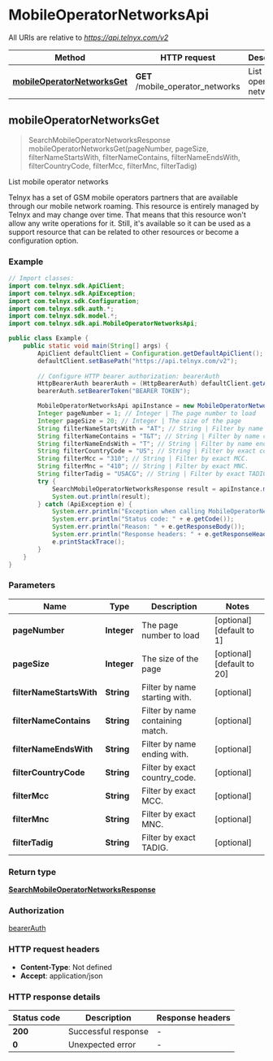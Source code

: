 # MobileOperatorNetworksApi

All URIs are relative to *https://api.telnyx.com/v2*

Method | HTTP request | Description
------------- | ------------- | -------------
[**mobileOperatorNetworksGet**](MobileOperatorNetworksApi.md#mobileOperatorNetworksGet) | **GET** /mobile_operator_networks | List mobile operator networks



## mobileOperatorNetworksGet

> SearchMobileOperatorNetworksResponse mobileOperatorNetworksGet(pageNumber, pageSize, filterNameStartsWith, filterNameContains, filterNameEndsWith, filterCountryCode, filterMcc, filterMnc, filterTadig)

List mobile operator networks

Telnyx has a set of GSM mobile operators partners that are available through our mobile network roaming. This resource is entirely managed by Telnyx and may change over time. That means that this resource won't allow any write operations for it. Still, it's available so it can be used as a support resource that can be related to other resources or become a configuration option.

### Example

```java
// Import classes:
import com.telnyx.sdk.ApiClient;
import com.telnyx.sdk.ApiException;
import com.telnyx.sdk.Configuration;
import com.telnyx.sdk.auth.*;
import com.telnyx.sdk.model.*;
import com.telnyx.sdk.api.MobileOperatorNetworksApi;

public class Example {
    public static void main(String[] args) {
        ApiClient defaultClient = Configuration.getDefaultApiClient();
        defaultClient.setBasePath("https://api.telnyx.com/v2");
        
        // Configure HTTP bearer authorization: bearerAuth
        HttpBearerAuth bearerAuth = (HttpBearerAuth) defaultClient.getAuthentication("bearerAuth");
        bearerAuth.setBearerToken("BEARER TOKEN");

        MobileOperatorNetworksApi apiInstance = new MobileOperatorNetworksApi(defaultClient);
        Integer pageNumber = 1; // Integer | The page number to load
        Integer pageSize = 20; // Integer | The size of the page
        String filterNameStartsWith = "AT"; // String | Filter by name starting with.
        String filterNameContains = "T&T"; // String | Filter by name containing match.
        String filterNameEndsWith = "T"; // String | Filter by name ending with.
        String filterCountryCode = "US"; // String | Filter by exact country_code.
        String filterMcc = "310"; // String | Filter by exact MCC.
        String filterMnc = "410"; // String | Filter by exact MNC.
        String filterTadig = "USACG"; // String | Filter by exact TADIG.
        try {
            SearchMobileOperatorNetworksResponse result = apiInstance.mobileOperatorNetworksGet(pageNumber, pageSize, filterNameStartsWith, filterNameContains, filterNameEndsWith, filterCountryCode, filterMcc, filterMnc, filterTadig);
            System.out.println(result);
        } catch (ApiException e) {
            System.err.println("Exception when calling MobileOperatorNetworksApi#mobileOperatorNetworksGet");
            System.err.println("Status code: " + e.getCode());
            System.err.println("Reason: " + e.getResponseBody());
            System.err.println("Response headers: " + e.getResponseHeaders());
            e.printStackTrace();
        }
    }
}
```

### Parameters


Name | Type | Description  | Notes
------------- | ------------- | ------------- | -------------
 **pageNumber** | **Integer**| The page number to load | [optional] [default to 1]
 **pageSize** | **Integer**| The size of the page | [optional] [default to 20]
 **filterNameStartsWith** | **String**| Filter by name starting with. | [optional]
 **filterNameContains** | **String**| Filter by name containing match. | [optional]
 **filterNameEndsWith** | **String**| Filter by name ending with. | [optional]
 **filterCountryCode** | **String**| Filter by exact country_code. | [optional]
 **filterMcc** | **String**| Filter by exact MCC. | [optional]
 **filterMnc** | **String**| Filter by exact MNC. | [optional]
 **filterTadig** | **String**| Filter by exact TADIG. | [optional]

### Return type

[**SearchMobileOperatorNetworksResponse**](SearchMobileOperatorNetworksResponse.md)

### Authorization

[bearerAuth](../README.md#bearerAuth)

### HTTP request headers

- **Content-Type**: Not defined
- **Accept**: application/json

### HTTP response details
| Status code | Description | Response headers |
|-------------|-------------|------------------|
| **200** | Successful response |  -  |
| **0** | Unexpected error |  -  |

